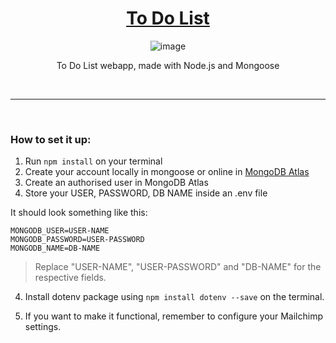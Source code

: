 <div align="center">

  <h1><a href="https://to-do-list-nsdh.onrender.com/">To Do List</a></h1>

  ![image](https://user-images.githubusercontent.com/93904438/212157590-38742fd8-d980-456a-aa2b-42b41581fd6e.png)

  <p>To Do List webapp, made with Node.js and Mongoose</p>

</div>

</br>

---

</br>

### How to set it up:
1. Run `npm install` on your terminal
2. Create your account locally in mongoose or online in [MongoDB Atlas](https://www.mongodb.com/atlas/database)
3. Create an authorised user in MongoDB Atlas
4. Store your USER, PASSWORD, DB NAME inside an .env file

It should look something like this:

```
MONGODB_USER=USER-NAME
MONGODB_PASSWORD=USER-PASSWORD
MONGODB_NAME=DB-NAME
```

> Replace "USER-NAME", "USER-PASSWORD" and "DB-NAME" for the respective fields.

4. Install dotenv package using `npm install dotenv --save` on the terminal.

5. If you want to make it functional, remember to configure your Mailchimp settings.
